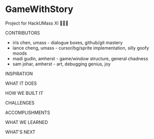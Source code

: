 # GameWithStory
Project for HackUMass XI 🦣🥳🎈 

CONTRIBUTORS
* iris chen, umass - dialogue boxes, github/git mastery
* lance cheng, umass - cursor/bg/sprite implementation, silly goofy moods
* madi gudin, amherst - game/window structure, general chadness
* sam johar, amherst - art, debugging genius, joy
  
INSPIRATION

WHAT IT DOES

HOW WE BUILT IT

CHALLENGES

ACCOMPLISHMENTS

WHAT WE LEARNED

WHAT'S NEXT
